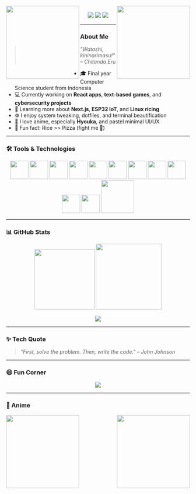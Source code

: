 <p align="center">
  <img src="https://media.giphy.com/media/v1.Y2lkPWVjZjA1ZTQ3NmJnZ3VydmtmeXQ3MTBodnYzdzZieWNpaWo1b21xdXhiZTMwbWp0diZlcD12MV9naWZzX3NlYXJjaCZjdD1n/xT9IgMwRFVcbF0HCcU/giphy.gif" width="200" align="right"/>
  <img src="https://media.giphy.com/media/v1.Y2lkPTc5MGI3NjExNW82eTAwZmdnNGtwcmkyamg2aGUzMXZoeG8yazhyZTAzbDg1YnNtdSZlcD12MV9naWZzX3NlYXJjaCZjdD1n/KdLcUvSLKmX7i/giphy.gif" height="200" align="left"/>
</p>

<br />

<div align="center">
  <a href="https://www.instagram.com/fjr.mhri?igsh=MTl1NWI1Mnd2c3ZrYw=="><img src="https://img.shields.io/badge/Instagram-E4405F?style=for-the-badge&logo=instagram&logoColor=white"/></a>
  <a href="mailto:fajar.muhairi1@gmail.com"><img src="https://img.shields.io/badge/Gmail-D14836?style=for-the-badge&logo=gmail&logoColor=white"/></a>
  <a href="https://discord.com/users/aruna8457"><img src="https://img.shields.io/badge/Discord-5865F2?style=for-the-badge&logo=discord&logoColor=white"/></a>
</div>

---

### About Me

> _"Watashi, kininarimasu!" – Chitanda Eru_

- 🎓 Final year Computer Science student from Indonesia
- 💻 Currently working on **React apps**, **text-based games**, and **cybersecurity projects**
- 🌱 Learning more about **Next.js**, **ESP32 IoT**, and **Linux ricing**
- ⚙️ I enjoy system tweaking, dotfiles, and terminal beautification
- 🎨 I love anime, especially **Hyouka**, and pastel minimal UI/UX
- 🍚 Fun fact: Rice >> Pizza (fight me 🍕)

---

### 🛠️ Tools & Technologies

<p align="center">
  <img src="https://www.vectorlogo.zone/logos/javascript/javascript-icon.svg" width="50" />
  <img src="https://www.vectorlogo.zone/logos/reactjs/reactjs-icon.svg" width="50" />
  <img src="https://www.vectorlogo.zone/logos/python/python-icon.svg" width="50" />
  <img src="https://www.vectorlogo.zone/logos/firebase/firebase-icon.svg" width="50" />
  <img src="https://www.vectorlogo.zone/logos/git-scm/git-scm-icon.svg" width="50" />
  <img src="https://www.vectorlogo.zone/logos/visualstudio_code/visualstudio_code-icon.svg" width="50" />
  <img src="https://www.vectorlogo.zone/logos/linux/linux-icon.svg" width="50" />
  <img src="https://www.vectorlogo.zone/logos/mongodb/mongodb-icon.svg" width="50" />
  <img src="https://www.vectorlogo.zone/logos/nodejs/nodejs-icon.svg" width="50" />
  <img src="https://www.vectorlogo.zone/logos/vitejsdev/vitejsdev-icon.svg" width="50" />
  <img src="https://www.vectorlogo.zone/logos/archlinux/archlinux-icon.svg" width="50" />
  <img src="https://upload.vectorlogo.zone/logos/kali/images/09452257-ce76-4881-8cb9-c6a676444ca5.svg" width="90" />
</p>

---

### 📊 GitHub Stats

<p align="center">
  <img src="https://github-readme-stats.vercel.app/api?username=fjrmhri&show_icons=true&title_color=ffcc00&icon_color=00ffff&text_color=daf7dc&bg_color=1e1e2f&hide=issues&count_private=true&include_all_commits=true" height="165"/>
  <img src="https://github-readme-stats.vercel.app/api/top-langs/?username=fjrmhri&layout=compact&text_color=daf7dc&bg_color=1e1e2f&hide=php" height="180"/>
</p>

<p align="center">
  <img src="https://github-readme-streak-stats.herokuapp.com/?user=fjrmhri&theme=tokyonight&hide_border=true" />
</p>

---

### ✨ Tech Quote

> _"First, solve the problem. Then, write the code." – John Johnson_

---

### 😄 Fun Corner

<p align="center">
  <img src="https://readme-jokes.vercel.app/api?theme=tokyonight&hideBorder=true" />
</p>

---

### 🎴 Anime

<p align="center">
  <img src="https://media.giphy.com/media/v1.Y2lkPTc5MGI3NjExNW82eTAwZmdnNGtwcmkyamg2aGUzMXZoeG8yazhyZTAzbDg1YnNtdSZlcD12MV9naWZzX3NlYXJjaCZjdD1n/PrurCwlB509Ne/giphy.gif" height="200" align="right"/>
  <img src="https://media.giphy.com/media/v1.Y2lkPTc5MGI3NjExNW82eTAwZmdnNGtwcmkyamg2aGUzMXZoeG8yazhyZTAzbDg1YnNtdSZlcD12MV9naWZzX3NlYXJjaCZjdD1n/10I54Pr7nbGrAs/giphy.gif" height="200" align="left"/>
</p>
